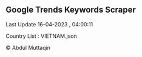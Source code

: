 

## Google Trends Keywords Scraper 
 
Last Update 16-04-2023 , 04:00:11

Country List :
VIETNAM.json



© Abdul Muttaqin 
